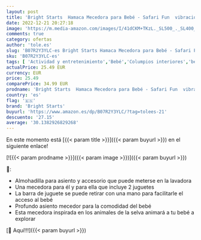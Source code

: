 ```yaml
---
layout: post
title: 'Bright Starts  Hamaca Mecedora para Bebé - Safari Fun  vibraciones relajantes  arco de juego con 3 juguetes  asiento lavable a máquina  arnés de 3 puntos  desde recién nacidos hasta los 9 kg'
date: 2022-12-21 20:27:18
image: 'https://m.media-amazon.com/images/I/41dCKM+TKzL._SL500_._SL400_.jpg'
comments: true
category: ofertas
author: 'tole.es'
slug: 'B07R2Y3YLC-es Bright Starts Hamaca Mecedora para Bebé - Safari Fun...'
sku: 'B07R2Y3YLC-es'
tags: [ 'Actividad y entretenimiento','Bebé','Columpios interiores','bebé','bright starts','nacido','recién','🇪🇸', ]
actualPrice: 25.49 EUR
currency: EUR
price: 25.49
comparePrice: 34.99 EUR
prodname: 'Bright Starts  Hamaca Mecedora para Bebé - Safari Fun  vibraciones relajantes  arco de juego con 3 juguetes  asiento lavable a máquina  arnés de 3 puntos  desde recién nacidos hasta los 9 kg'
country: 'es'
flag: '🇪🇸'
brand: 'Bright Starts'
buyurl: 'https://www.amazon.es/dp/B07R2Y3YLC/?tag=tolees-21'
descuento: '27.15'
average: '30.1382926829268'
---
```


En este momento está [{{< param title >}}]({{< param buyurl >}}) en el siguiente enlace!

[![{{< param prodname >}}]({{< param image >}})]({{< param buyurl >}})

🔎:

- Almohadilla para asiento y accesorio que puede meterse en la lavadora
- Una mecedora para él y para ella que incluye 2 juguetes
- La barra de juguete se puede retirar con una mano para facilitarle el acceso al bebé
- Profundo asiento mecedor para la comodidad del bebé
- Esta mecedora inspirada en los animales de la selva animará a tu bebé a explorar

[🛒 Aquí!!!]({{< param buyurl >}})

